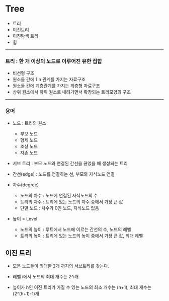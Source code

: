 # Tree

- 트리
- 이진트리
- 이진탐색 트리
- 힙

---

### 트리 : 한 개 이상의 노드로 이루어진 유한 집합

- 비선형 구조
- 원소들 간에 1:n 관계를 가지는 자료구조
- 원소들 간에 계층관계를 가지는 계층형 자료구조
- 상위 원소에서 하위 원소로 내려가면서 확장되는 트리모양의 구조

---

### 용어

- 노드 : 트리의 원소
  - 부모 노드
  - 형제 노드
  - 조상 노드
  - 자손 노드
- 서브 트리 : 부모 노드와 연결된 간선을 끊었을 때 생성되는 트리

- 간선(edge) : 노드를 연결하는 선, 부모와 자식노드 연결

- 차수(degree)
  - 노드의 차수 : 노드에 연결된 자식노드의 수
  - 트리의 차수 : 트리에 있는 노드의 차수 중에서 가장 큰 값
  - 단말 노드 : 차수가 0인 노드, 자식노드 없음
- 높이 = Level
  - 노드의 높이 : 루트에서 노드에 이르는 간선의 수, 노드의 레벨
  - 트리의 높이 : 트리에 있는 노드의 높이 중에서 가장 큰 값, 최대 레벨



## 이진 트리

- 모든 노드들이 최대한 2개 까지의 서브트리를 갖는다. 

- 레벨 i에서 노드의 최대 개수는 2^i개
- 높이가 h인 이진 트리가 가질 수 있는 노드의 최소 개수는 (h+1), 최대 개수는 (2^(h+1)-1)개